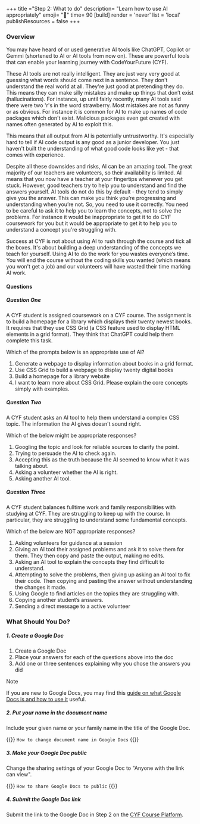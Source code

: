 +++
title ="Step 2: What to do"
description= "Learn how to use AI appropriately"
emoji= "🤖"
time= 90
[build]
  render = 'never'
  list = 'local'
  publishResources = false 
+++


### Overview

You may have heard of or used generative AI tools like ChatGPT, Copilot or Gemmi (shortened to AI or AI tools from now on). These are powerful tools that can enable your learning journey with CodeYourFuture (CYF). 

These AI tools are not really intelligent. They are just very very good at guessing what words should come next in a sentence. They don't understand the real world at all. They're just good at pretending they do. This means they can make silly mistakes and make up things that don’t exist (hallucinations). For instance, up until fairly recently, many AI tools said there were two 'r's in the word strawberry. Most mistakes are not as funny or as obvious. For instance it is common for AI to make up names of code packages which don't exist. Malicious packages even get created with names often generated by AI to exploit this.

This means that all output from AI is potentially untrustworthy. It's especially hard to tell if AI code output is any good as a junior developer. You just haven't built the understanding of what good code looks like yet - that comes with experience.

Despite all these downsides and risks, AI can be an amazing tool. The great majority of our teachers are volunteers, so their availability is limited. AI means that you now have a teacher at your fingertips whenever you get stuck. However, good teachers try to help you to understand and find the answers yourself. AI tools do not do this by default - they tend to simply give you the answer. This can make you think you’re progressing and understanding when you’re not. So, you need to use it correctly. You need to be careful to ask it to help you to learn the concepts, not to solve the problems. For instance it would be inappropriate to get it to do CYF coursework for you but it would be appropriate to get it to help you to understand a concept you're struggling with.

Success at CYF is not about using AI to rush through the course and tick all the boxes. It's about building a deep understanding of the concepts we teach for yourself. Using AI to do the work for you wastes everyone’s time. You will end the course without the coding skills you wanted (which means you won't get a job) and our volunteers will have wasted their time marking AI work.

#### Questions

##### Question One
A CYF student is assigned coursework on a CYF course. The assignment is to build a homepage for a library which displays their twenty newest books. It requires that they use CSS Grid (a CSS feature used to display HTML elements in a grid format). They think that ChatGPT could help them complete this task. 

Which of the prompts below is an appropriate use of AI? 

1. Generate a webpage to display information about books in a grid format.
2. Use CSS Grid to build a webpage to display twenty digital books
3. Build a homepage for a library website 
4. I want to learn more about CSS Grid. Please explain the core concepts simply with examples.

##### Question Two
A CYF student asks an AI tool to help them understand a complex CSS topic. The information the AI gives doesn't sound right. 

Which of the below might be appropriate responses? 

1. Googling the topic and look for reliable sources to clarify the point.
2. Trying to persuade the AI to check again.
3. Accepting this as the truth because the AI seemed to know what it was talking about.
4. Asking a volunteer whether the AI is right.
5. Asking another AI tool. 

##### Question Three
A CYF student balances fulltime work and family responsibilities with studying at CYF. They are struggling to keep up with the course. In particular, they are struggling to understand some fundamental concepts. 

Which of the below are NOT appropriate responses? 

1. Asking volunteers for guidance at a session
2. Giving an AI tool their assigned problems and ask it to solve them for them. They then copy and paste the output, making no edits.
3. Asking an AI tool to explain the concepts they find difficult to understand.
4. Attempting to solve the problems, then giving up asking an AI tool to fix their code. Then copying and pasting the answer without understanding the changes it made.
5. Using Google to find articles on the topics they are struggling with. 
6. Copying another student’s answers.
7. Sending a direct message to a active volunteer

### What Should You Do?

##### 1. Create a Google Doc
1. Create a Google Doc
2. Place your answers for each of the questions above into the doc
3. Add one or three sentences explaining why you chose the answers you did

> [!NOTE]
> If you are new to Google Docs, you may find this [guide on what Google Docs is and how to use it](https://support.google.com/docs/answer/7068618?hl=en-GB&co=GENIE.Platform%3DDesktop) useful.

##### 2. Put your name in the document name 

Include your given name or your family name in the title of the Google Doc.

{{<note type="tip" title="Search the Web">}}
`How to change document name in Google Docs`
{{</note>}}

##### 3. Make your Google Doc public

Change the sharing settings of your Google Doc to "Anyone with the link can view".

{{<note type="tip" title="Search the Web">}}
`How to share Google Docs to public`
{{</note>}}

##### 4. Submit the Google Doc link

Submit the link to the Google Doc in Step 2 on the [CYF Course Platform](https://application-process.codeyourfuture.io/).